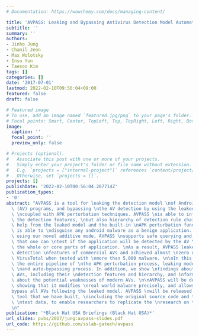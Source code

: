 ```yaml
---
# Documentation: https://wowchemy.com/docs/managing-content/

title: 'AVPASS: Leaking and Bypassing Antivirus Detection Model Automatically'
subtitle: ''
summary: ''
authors:
- Jinho Jung
- Chanil Jeon
- Max Wolotsky
- Insu Yun
- Taesoo Kim
tags: []
categories: []
date: '2017-07-01'
lastmod: 2022-02-10T09:56:04+09:00
featured: false
draft: false

# Featured image
# To use, add an image named `featured.jpg/png` to your page's folder.
# Focal points: Smart, Center, TopLeft, Top, TopRight, Left, Right, BottomLeft, Bottom, BottomRight.
image:
  caption: ''
  focal_point: ''
  preview_only: false

# Projects (optional).
#   Associate this post with one or more of your projects.
#   Simply enter your project's folder or file name without extension.
#   E.g. `projects = ["internal-project"]` references `content/project/deep-learning/index.md`.
#   Otherwise, set `projects = []`.
projects: []
publishDate: '2022-02-10T00:56:04.207714Z'
publication_types:
- '0'
abstract: "AVPASS is a tool for leaking the detection model \nof Android antivirus\
  \ (AV) programs, and bypassing \nthe AV detection by using the leaked information\
  \ \ncoupled with APK perturbation techniques. AVPASS \nis able to infer not only\
  \ the detection features, \nbut also hierarchy of detection rule chains. \nWith\
  \ help from the leaked model and the built-in \nAPK perturbation functions, AVPASS\
  \ is able to \ndisguise any android malware as a benign application. \nFurthermore,\
  \ using our novel additive mode, AVPASS \nsupports safe querying and guarantees\
  \ that one can \ntest if the application will be detected by the AV \nwithout sending\
  \ the whole or core parts of application. \nAs a result, AVPASS leaked significant\
  \ detection \nfeatures of commercial AVs and achieved almost \nzero detection from\
  \ VirusTotal when tested with \nmore than 5,000 malware. \n\nIn this talk, we present\
  \ the entire pipeline of \nthe APK perturbation process, leaking model process,\
  \ \nand auto-bypassing process. In addition, we show \nfindings about commercial\
  \ AVs, including their \ndetection features and hierarchy, and inform the \nattendees\
  \ about the potential weaknesses of modern AVs. \n\nAVPASS will be demonstrated,\
  \ showing that it modifies \nreal world malware precisely, and allows them to \n\
  bypass all AVs following the leaked model. AVPASS \nwill be released with every\
  \ tool that we have built, \nincluding the original source code and the related\
  \ \ntest data, to enable researchers to replicate the \nresearch on their own.\n\
  \n"
publication: '*Black Hat USA Briefings (Black Hat USA)*'
url_slides: pubs/2017/jung:avpass-slides.pdf
url_code: https://github.com/sslab-gatech/avpass
---
```

